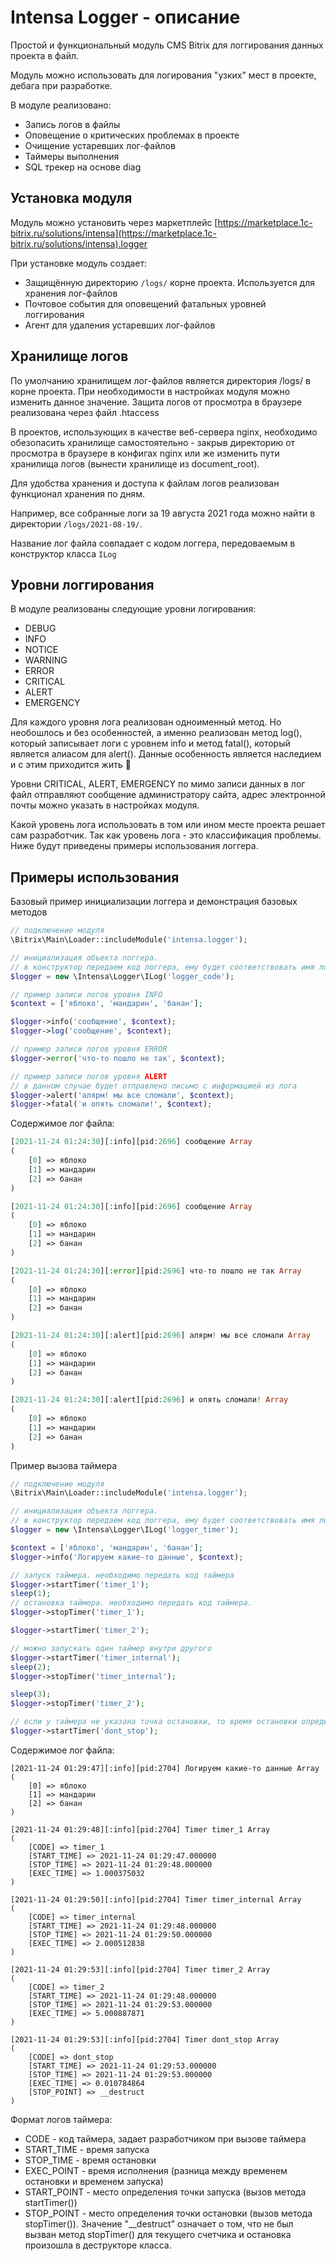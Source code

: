 # Intensa Logger - описание

Простой и функциональный модуль CMS Bitrix для логгирования данных проекта в файл.

Модуль можно использовать для  логирования "узких" мест в проекте, дебага при разработке.

В модуле реализовано:

- Запись логов в файлы
- Оповещение о критических проблемах в проекте
- Очищение устаревших лог-файлов
- Таймеры выполнения
- SQL трекер на основе diag

## Установка модуля

Модуль можно установить через маркетплейс [https://marketplace.1c-bitrix.ru/solutions/intensa](https://marketplace.1c-bitrix.ru/solutions/intensa).logger

При установке модуль создает:

- Защищённую директорию `/logs/`  корне проекта. Используется для хранения лог-файлов
- Почтовое события для оповещений фатальных уровней логгирования
- Агент для удаления устаревших лог-файлов

## Хранилище логов

По умолчанию хранилищем лог-файлов является директория /logs/ в корне проекта. При необходимости в настройках модуля можно изменить данное значение. Защита логов от просмотра в браузере реализована через файл .htaccess

В проектов, использующих в качестве веб-сервера nginx, необходимо обезопасить хранилище самостоятельно - закрыв директорию от просмотра в браузере в конфигах nginx или же изменить пути хранилища логов (вынести хранилище из document_root).

Для удобства хранения и доступа к файлам логов реализован функционал хранения по дням.

Например, все собранные логи за 19 августа 2021 года можно найти в директории `/logs/2021-08-19/`.

Название лог файла совпадает с кодом логгера, передоваемым в конструктор класса `ILog`

## Уровни логгирования

В модуле реализованы следующие уровни логирования:

- DEBUG
- INFO
- NOTICE
- WARNING
- ERROR
- CRITICAL
- ALERT
- EMERGENCY

Для каждого уровня лога реализован одноименный метод. Но необошлось и без особенностей, а именно реализован метод log(), который записывает логи с уровнем info и метод fatal(), который является алиасом для alert(). Данные особенность является наследием и с этим приходится жить 🙂

Уровни CRITICAL, ALERT, EMERGENCY по мимо записи данных в лог файл отправляют сообщение администратору сайта, адрес электронной почты можно указать в настройках модуля.

Какой уровень лога использовать в том или ином месте проекта решает сам разработчик. Так как уровень лога - это классификация проблемы. Ниже будут приведены примеры использования логгера.

## Примеры использования

Базовый пример инициализации логгера и демонстрация базовых методов

```php
// подключение модуля
\Bitrix\Main\Loader::includeModule('intensa.logger');

// инициализация объекта логгера.
// в конструктор передаем код логгера, ему будет соответствовать имя лог-файла
$logger = new \Intensa\Logger\ILog('logger_code');

// пример записи логов уровня INFO
$context = ['яблоко', 'мандарин', 'банан'];

$logger->info('сообщение', $context);
$logger->log('сообщение', $context);

// пример записи логов уровня ERROR
$logger->error('что-то пошло не так', $context);

// пример записи логов уровня ALERT
// в данном случае будет отправлено письмо с информацией из лога
$logger->alert('алярм! мы все сломали', $context);
$logger->fatal('и опять сломали!', $context);
```

Содержимое лог файла:

```php
[2021-11-24 01:24:30][:info][pid:2696] сообщение Array
(
    [0] => яблоко
    [1] => мандарин
    [2] => банан
)

[2021-11-24 01:24:30][:info][pid:2696] сообщение Array
(
    [0] => яблоко
    [1] => мандарин
    [2] => банан
)

[2021-11-24 01:24:30][:error][pid:2696] что-то пошло не так Array
(
    [0] => яблоко
    [1] => мандарин
    [2] => банан
)

[2021-11-24 01:24:30][:alert][pid:2696] алярм! мы все сломали Array
(
    [0] => яблоко
    [1] => мандарин
    [2] => банан
)

[2021-11-24 01:24:30][:alert][pid:2696] и опять сломали! Array
(
    [0] => яблоко
    [1] => мандарин
    [2] => банан
)
```

Пример вызова таймера

```php
// подключение модуля
\Bitrix\Main\Loader::includeModule('intensa.logger');

// инициализация объекта логгера.
// в конструктор передаем код логгера, ему будет соответствовать имя лог-файла
$logger = new \Intensa\Logger\ILog('logger_timer');

$context = ['яблоко', 'мандарин', 'банан'];
$logger->info('Логируем какие-то данные', $context);

// запуск таймера. необходимо передать код таймера
$logger->startTimer('timer_1');
sleep(1);
// остановка таймера. необходимо передать код таймера.
$logger->stopTimer('timer_1');

$logger->startTimer('timer_2');

// можно запускать один таймер внутри другого
$logger->startTimer('timer_internal');
sleep(2);
$logger->stopTimer('timer_internal');

sleep(3);
$logger->stopTimer('timer_2');

// если у таймера не указана точка остановки, то время остановки определяется в дeструкторе класса
$logger->startTimer('dont_stop');
```

Содержимое лог файла:

```
[2021-11-24 01:29:47][:info][pid:2704] Логируем какие-то данные Array
(
    [0] => яблоко
    [1] => мандарин
    [2] => банан
)

[2021-11-24 01:29:48][:info][pid:2704] Timer timer_1 Array
(
    [CODE] => timer_1
    [START_TIME] => 2021-11-24 01:29:47.000000
    [STOP_TIME] => 2021-11-24 01:29:48.000000
    [EXEC_TIME] => 1.000375032
)

[2021-11-24 01:29:50][:info][pid:2704] Timer timer_internal Array
(
    [CODE] => timer_internal
    [START_TIME] => 2021-11-24 01:29:48.000000
    [STOP_TIME] => 2021-11-24 01:29:50.000000
    [EXEC_TIME] => 2.000512838
)

[2021-11-24 01:29:53][:info][pid:2704] Timer timer_2 Array
(
    [CODE] => timer_2
    [START_TIME] => 2021-11-24 01:29:48.000000
    [STOP_TIME] => 2021-11-24 01:29:53.000000
    [EXEC_TIME] => 5.000887871
)

[2021-11-24 01:29:53][:info][pid:2704] Timer dont_stop Array
(
    [CODE] => dont_stop
    [START_TIME] => 2021-11-24 01:29:53.000000
    [STOP_TIME] => 2021-11-24 01:29:53.000000
    [EXEC_TIME] => 0.010784864
    [STOP_POINT] => __destruct
)

```

Формат логов таймера:

- CODE - код таймера, задает разработчиком при вызове таймера
- START_TIME - время запуска
- STOP_TIME - время остановки
- EXEC_POINT - время исполнения (разница между временем остановки и временем запуска)
- START_POINT - место определения точки запуска (вызов метода startTimer())
- STOP_POINT - место определения точки остановки (вызов метода stopTimer()). Значение "__destruct" означает о том, что не был вызван метод stopTimer() для текущего счетчика и остановка произошла в деструкторе класса.